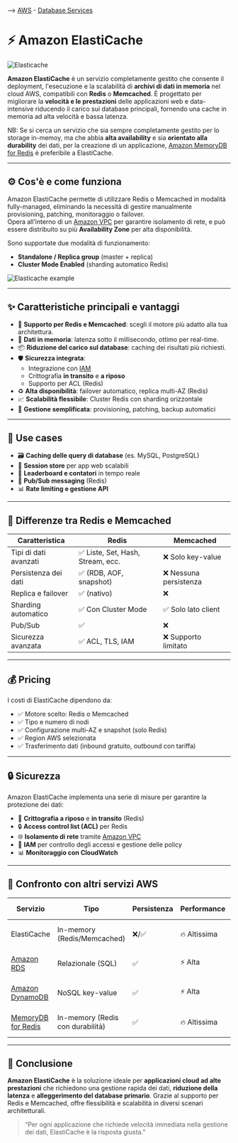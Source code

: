 --> [AWS](00-Intro/AWS.md)  -  [Database Services](04-Database-services/AWS-Databases.md)
# ⚡ Amazon ElastiCache

![Elasticache](elasticache.png)

**Amazon ElastiCache** è un servizio completamente gestito che consente il deployment, l'esecuzione e la scalabilità di **archivi di dati in memoria** nel cloud AWS, compatibili con **Redis** o **Memcached**. 
È progettato per migliorare la **velocità e le prestazioni** delle applicazioni web e data-intensive riducendo il carico sui database principali, fornendo una cache in memoria ad alta velocità e bassa latenza.

NB: Se si cerca un servizio che sia sempre completamente gestito per lo storage in-memoy, ma che abbia **alta availability** e sia **orientato alla durability** dei dati, per la creazione di un applicazione, [Amazon MemoryDB for Redis](04-Database-services/Amazon-MemoryDB-for-Redis.md) è preferibile a ElastiCache.

---

## ⚙️ Cos'è e come funziona

Amazon ElastiCache permette di utilizzare Redis o Memcached in modalità fully-managed, eliminando la necessità di gestire manualmente provisioning, patching, monitoraggio o failover.  
Opera all’interno di un [Amazon VPC](03-CDN-e-Networking/Amazon-VPC.md) per garantire isolamento di rete, e può essere distribuito su più **Availability Zone** per alta disponibilità.

Sono supportate due modalità di funzionamento:

- **Standalone / Replica group** (master + replica)
- **Cluster Mode Enabled** (sharding automatico Redis)

![Elasticache example](elasticache-example.png)

---

## ✨ Caratteristiche principali e vantaggi

- 🔄 **Supporto per Redis e Memcached**: scegli il motore più adatto alla tua architettura.
- 🧠 **Dati in memoria**: latenza sotto il millisecondo, ottimo per real-time.
- 📦 **Riduzione del carico sul database**: caching dei risultati più richiesti.
- 🛡️ **Sicurezza integrata**:
  - Integrazione con [IAM](09-Sicurezza-Compliance-Governance/Sicurezza/AWS-IAM.md)
  - Crittografia **in transito** e **a riposo**
  - Supporto per ACL (Redis)
- ♻️ **Alta disponibilità**: failover automatico, replica multi-AZ (Redis)
- 📈 **Scalabilità flessibile**: Cluster Redis con sharding orizzontale
- 🔧 **Gestione semplificata**: provisioning, patching, backup automatici

---

## 💼 Use cases

- 🗃️ **Caching delle query di database** (es. MySQL, PostgreSQL)
- 🧾 **Session store** per app web scalabili
- 🧮 **Leaderboard e contatori** in tempo reale
- 📢 **Pub/Sub messaging** (Redis)
- 📊 **Rate limiting e gestione API**

---

## 🧠 Differenze tra Redis e Memcached

| Caratteristica         | Redis                                | Memcached                             |
|------------------------|--------------------------------------|----------------------------------------|
| Tipi di dati avanzati  | ✅ Liste, Set, Hash, Stream, ecc.    | ❌ Solo key-value                      |
| Persistenza dei dati   | ✅ (RDB, AOF, snapshot)               | ❌ Nessuna persistenza                 |
| Replica e failover     | ✅ (nativo)                           | ❌                                     |
| Sharding automatico    | ✅ Con Cluster Mode                   | ✅ Solo lato client                    |
| Pub/Sub                | ✅                                    | ❌                                     |
| Sicurezza avanzata     | ✅ ACL, TLS, IAM                      | ❌ Supporto limitato                   |

---

## 💰 Pricing

I costi di ElastiCache dipendono da:

- ✅ Motore scelto: Redis o Memcached
- ✅ Tipo e numero di nodi
- ✅ Configurazione multi-AZ e snapshot (solo Redis)
- ✅ Region AWS selezionata
- ✅ Trasferimento dati (inbound gratuito, outbound con tariffa)

---

## 🔒 Sicurezza

Amazon ElastiCache implementa una serie di misure per garantire la protezione dei dati:

- 🔐 **Crittografia a riposo** e **in transito** (Redis)
- 🔒 **Access control list (ACL)** per Redis
- 🌐 **Isolamento di rete** tramite [Amazon VPC](03-CDN-e-Networking/Amazon-VPC.md)
- 📜 **IAM** per controllo degli accessi e gestione delle policy
- 📊 **Monitoraggio con CloudWatch**

---

## 🔁 Confronto con altri servizi AWS

| Servizio           | Tipo                          | Persistenza | Performance   | Use case principali                          |
|--------------------|-------------------------------|-------------|---------------|----------------------------------------------|
| ElastiCache        | In-memory (Redis/Memcached)   | ❌/✅        | 🔥 Altissima   | Caching, sessioni, real-time                 |
| [Amazon RDS](04-Database-services/Amazon-RDS.md)         | Relazionale (SQL)             | ✅           | ⚡ Alta        | DB web/app, transazioni                      |
| [Amazon DynamoDB](04-Database-services/Amazon-DynamoDB.md)    | NoSQL key-value               | ✅           | ⚡ Alta        | IoT, mobile, low-latency access              |
| [MemoryDB for Redis](04-Database-services/Amazon-MemoryDB-for-Redis.md) | In-memory (Redis con durabilità) | ✅        | 🔥 Altissima   | Applicazioni distribuite, microservizi       |

---

## 📌 Conclusione

**Amazon ElastiCache** è la soluzione ideale per **applicazioni cloud ad alte prestazioni** che richiedono una gestione rapida dei dati, **riduzione della latenza** e **alleggerimento del database primario**. Grazie al supporto per Redis e Memcached, offre flessibilità e scalabilità in diversi scenari architetturali.

> “Per ogni applicazione che richiede velocità immediata nella gestione dei dati, ElastiCache è la risposta giusta.”
